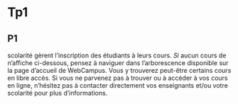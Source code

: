 # Tp1

## P1

scolarité gèrent l’inscription des étudiants à leurs cours. *Si* aucun cours de n’affiche ci-dessous, pensez à naviguer dans l’arborescence disponible sur la page d’accueil de WebCampus. Vous y trouverez peut-être certains cours en libre accès. Si vous ne parvenez pas à trouver ou à accéder à vos cours en ligne, n’hésitez pas à contacter directement vos enseignants et/ou votre scolarité pour plus d’informations.
